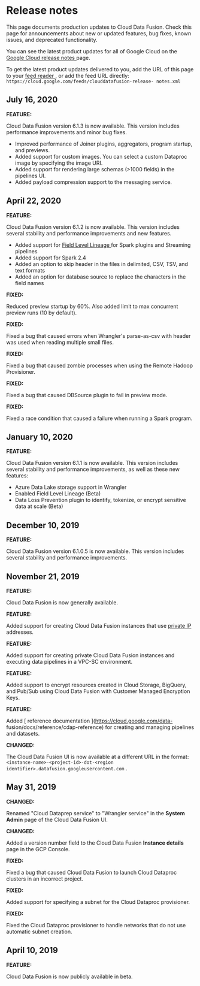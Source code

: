 #  Release notes

This page documents production updates to Cloud Data Fusion. Check this page
for announcements about new or updated features, bug fixes, known issues, and
deprecated functionality.

You can see the latest product updates for all of Google Cloud on the [ Google
Cloud release notes ](/release-notes) page.

To get the latest product updates delivered to you, add the URL of this page
to your [ feed reader
](https://wikipedia.org/wiki/Comparison_of_feed_aggregators) , or add the feed
URL directly: ` https://cloud.google.com/feeds/clouddatafusion-release-
notes.xml `

##  July 16, 2020

**FEATURE:**

Cloud Data Fusion version 6.1.3 is now available. This version includes
performance improvements and minor bug fixes.

  * Improved performance of Joiner plugins, aggregators, program startup, and previews. 
  * Added support for custom images. You can select a custom Dataproc image by specifying the image URI. 
  * Added support for rendering large schemas (>1000 fields) in the pipelines UI. 
  * Added payload compression support to the messaging service. 

##  April 22, 2020

**FEATURE:**

Cloud Data Fusion version 6.1.2 is now available. This version includes
several stability and performance improvements and new features.

  * Added support for [ Field Level Lineage ](https://cloud.google.com/data-fusion/docs/tutorials/lineage) for Spark plugins and Streaming pipelines 
  * Added support for Spark 2.4 
  * Added an option to skip header in the files in delimited, CSV, TSV, and text formats 
  * Added an option for database source to replace the characters in the field names 

**FIXED:**

Reduced preview startup by 60%. Also added limit to max concurrent preview
runs (10 by default).

**FIXED:**

Fixed a bug that caused errors when Wrangler's parse-as-csv with header was
used when reading multiple small files.

**FIXED:**

Fixed a bug that caused zombie processes when using the Remote Hadoop
Provisioner.

**FIXED:**

Fixed a bug that caused DBSource plugin to fail in preview mode.

**FIXED:**

Fixed a race condition that caused a failure when running a Spark program.

##  January 10, 2020

**FEATURE:**

Cloud Data Fusion version 6.1.1 is now available. This version includes
several stability and performance improvements, as well as these new features:

  * Azure Data Lake storage support in Wrangler 
  * Enabled Field Level Lineage (Beta) 
  * Data Loss Prevention plugin to identify, tokenize, or encrypt sensitive data at scale (Beta) 

##  December 10, 2019

**FEATURE:**

Cloud Data Fusion version 6.1.0.5 is now available. This version includes
several stability and performance improvements.

##  November 21, 2019

**FEATURE:**

Cloud Data Fusion is now generally available.

**FEATURE:**

Added support for creating Cloud Data Fusion instances that use [ private IP
](https://cloud.google.com/data-fusion/docs/how-to/create-private-ip)
addresses.

**FEATURE:**

Added support for creating private Cloud Data Fusion instances and executing
data pipelines in a VPC-SC environment.

**FEATURE:**

Added support to encrypt resources created in Cloud Storage, BigQuery, and
Pub/Sub using Cloud Data Fusion with Customer Managed Encryption Keys.

**FEATURE:**

Added [ reference documentation ](https://cloud.google.com/data-
fusion/docs/reference/cdap-reference) for creating and managing pipelines and
datasets.

**CHANGED:**

The Cloud Data Fusion UI is now available at a different URL in the format: `
<instance-name>-<project-id>-dot-<region
identifier>.datafusion.googleusercontent.com ` .

##  May 31, 2019

**CHANGED:**

Renamed "Cloud Dataprep service" to "Wrangler service" in the **System Admin**
page of the Cloud Data Fusion UI.

**CHANGED:**

Added a version number field to the Cloud Data Fusion **Instance details**
page in the GCP Console.

**FIXED:**

Fixed a bug that caused Cloud Data Fusion to launch Cloud Dataproc clusters in
an incorrect project.

**FIXED:**

Added support for specifying a subnet for the Cloud Dataproc provisioner.

**FIXED:**

Fixed the Cloud Dataproc provisioner to handle networks that do not use
automatic subnet creation.

##  April 10, 2019

**FEATURE:**

Cloud Data Fusion is now publicly available in beta.

